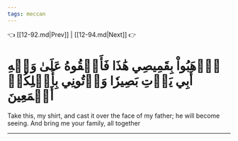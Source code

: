 ```yaml
---
tags: meccan
---
```


👈 [[12-92.md|Prev]] | [[12-94.md|Next]] 👉

# ٱذۡهَبُواْ بِقَمِيصِي هَٰذَا فَأَلۡقُوهُ عَلَىٰ وَجۡهِ أَبِي يَأۡتِ بَصِيرٗا وَأۡتُونِي بِأَهۡلِكُمۡ أَجۡمَعِينَ

Take this, my shirt, and cast it over the face of my father; he will become seeing. And bring me your family, all together

---

